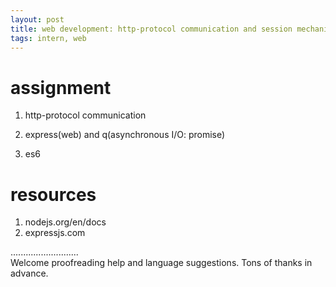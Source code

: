 ```yaml
---
layout: post
title: web development: http-protocol communication and session mechanism
tags: intern, web
---
```


# assignment
1. http-protocol communication
    
2. express(web) and q(asynchronous I/O: promise)
3. es6

# resources
1. nodejs.org/en/docs
2. expressjs.com

...........................     
Welcome proofreading help and language suggestions. Tons of thanks in advance.

